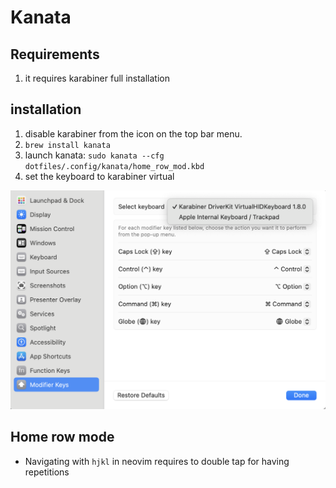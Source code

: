 # Kanata

## Requirements

1. it requires karabiner full installation

## installation

1. disable karabiner from the icon on the top bar menu.
2. `brew install kanata`
3. launch kanata:
`sudo kanata --cfg dotfiles/.config/kanata/home_row_mod.kbd`
4. set the keyboard to karabiner virtual

![setting virtual keyboard](./imgs/karaviner_virtual_keyboard.png)

## Home row mode

- Navigating with `hjkl` in neovim requires to double tap for having repetitions

